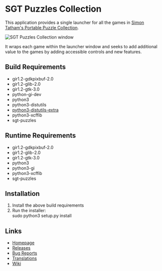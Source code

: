 # SGT Puzzles Collection

This application provides a single launcher for all the games in
[Simon Tatham's Portable Puzzle Collection](https://www.chiark.greenend.org.uk/~sgtatham/puzzles/).

![SGT Puzzles Collection window](https://screenshots.bluesabre.org/sgt-launcher/sgt-launcher-01.png)

It wraps each game within the launcher window and seeks to
add additional value to the games by adding accessible controls
and new features.

## Build Requirements
 - gir1.2-gdkpixbuf-2.0
 - gir1.2-glib-2.0
 - gir1.2-gtk-3.0
 - python-gi-dev
 - python3
 - python3-distutils
 - [python3-distutils-extra](https://launchpad.net/python-distutils-extra)
 - python3-xcffib
 - sgt-puzzles

## Runtime Requirements
 - gir1.2-gdkpixbuf-2.0
 - gir1.2-glib-2.0
 - gir1.2-gtk-3.0
 - python3 
 - python3-gi
 - python3-xcffib
 - sgt-puzzles

## Installation

 1. Install the above build requirements
 2. Run the installer: \
    sudo python3 setup.py install

## Links
 - [Homepage](https://github.com/bluesabre/sgt-launcher)
 - [Releases](https://github.com/bluesabre/sgt-launcher/releases)
 - [Bug Reports](https://github.com/bluesabre/sgt-launcher/issues)
 - [Translations](https://www.transifex.com/bluesabreorg/sgt-launcher)
 - [Wiki](https://github.com/bluesabre/sgt-launcher/wiki)
